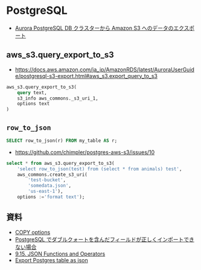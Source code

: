 # PostgreSQL

- [Aurora PostgreSQL DB クラスターから Amazon S3 へのデータのエクスポート](https://docs.aws.amazon.com/ja_jp/AmazonRDS/latest/AuroraUserGuide/postgresql-s3-export.html)


## aws_s3.query_export_to_s3

- https://docs.aws.amazon.com/ja_jp/AmazonRDS/latest/AuroraUserGuide/postgresql-s3-export.html#aws_s3.export_query_to_s3

~~~sql
aws_s3.query_export_to_s3(
    query text,    
    s3_info aws_commons._s3_uri_1,    
    options text
)
~~~


## `row_to_json`

~~~sql
SELECT row_to_json(r) FROM my_table AS r;
~~~

- https://github.com/chimpler/postgres-aws-s3/issues/10


~~~sql
select * from aws_s3.query_export_to_s3(
    'select row_to_json(test) from (select * from animals) test',
    aws_commons.create_s3_uri(
        'test-bucket',
        'somedata.json',
        'us-east-1'),
    options :='format text');
~~~


## 資料

- [COPY options](https://www.postgresql.org/docs/current/sql-copy.html)
- [PostgreSQL でダブルクォートを含んだフィールドが正しくインポートできない場合](https://obel.hatenablog.jp/entry/20170113/1484280528)
- [9.15. JSON Functions and Operators](https://www.postgresql.org/docs/9.6/functions-json.html)
- [Export Postgres table as json](https://dba.stackexchange.com/questions/90482/export-postgres-table-as-json)